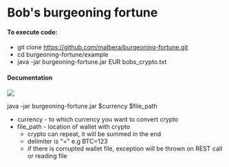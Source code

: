 # Bob's burgeoning fortune

#### To execute code:
* git clone https://github.com/malbera/burgeoning-fortune.git
* cd burgeoning-fortune/example
* java -jar burgeoning-fortune.jar EUR bobs_crypto.txt

#### Documentation
![](http://www.plantuml.com/plantuml/png/VP51ImCn48Nl-olcB5JlUv1gmNEn1myY4fDdMSbcbicaAk9_Dvkb51rrBqjUtlV2l5bdTQ9bZ1tUu8lYySK9hLQNT7_sG3rTFR4eWhczBh87fo7jRxZo2JtjYlT0gERwrLY5TNrqH7JdOeJUmWN83d8OF5hcHjudvQtKyr7kQUjofjT6pAprDDGtsVCuES5v_LToiT8qU_z15td3wG390wTVdxxmDinIt-TWqMUE0_y8z8rH15eokyzZMsQ8sfOL_wfgpZ5zdnPvseurcMslaK8PunS0)

java -jar burgeoning-fortune.jar $currency $file_path

- currency - to which currency you want to convert crypto
- file_path - location of wallet with crypto
    * crypto can repeat, it will be summed in the end
    * delimiter is "=" e.g BTC=123
    * if there is corrupted wallet file, exception will be thrown on REST call or reading file

